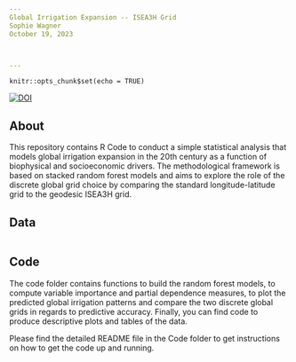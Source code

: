 ```yaml
---
Global Irrigation Expansion -- ISEA3H Grid
Sophie Wagner
October 19, 2023



---
```


```{r setup, include=FALSE}
knitr::opts_chunk$set(echo = TRUE)
```

[![DOI](https://zenodo.org/badge/DOI/10.5281/zenodo.10012830.svg)](https://doi.org/10.5281/zenodo.10012830)


## About
This repository contains R Code to conduct a simple statistical analysis that models global irrigation expansion in the 20th century as a function of biophysical and socioeconomic drivers. The methodological framework is based on stacked random forest models and aims to explore the role of the discrete global grid choice by comparing the standard longitude-latitude grid to the geodesic ISEA3H grid.   


## Data


```{r}

````


## Code
The code folder contains functions to build the random forest models, to compute variable importance and partial dependence measures, to plot the predicted global irrigation patterns  and compare the two discrete global grids in regards to predictive accuracy. Finally, you can find code to produce descriptive plots and tables of the data. 

Please find the detailed README file in the Code folder to get instructions on how to get the code up and running. 





